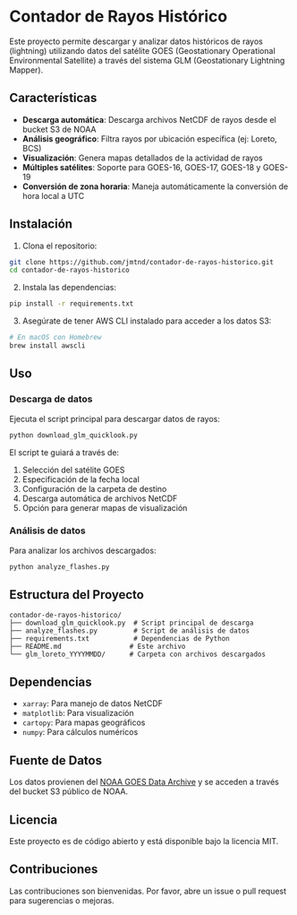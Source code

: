 # Contador de Rayos Histórico

Este proyecto permite descargar y analizar datos históricos de rayos (lightning) utilizando datos del satélite GOES (Geostationary Operational Environmental Satellite) a través del sistema GLM (Geostationary Lightning Mapper).

## Características

- **Descarga automática**: Descarga archivos NetCDF de rayos desde el bucket S3 de NOAA
- **Análisis geográfico**: Filtra rayos por ubicación específica (ej: Loreto, BCS)
- **Visualización**: Genera mapas detallados de la actividad de rayos
- **Múltiples satélites**: Soporte para GOES-16, GOES-17, GOES-18 y GOES-19
- **Conversión de zona horaria**: Maneja automáticamente la conversión de hora local a UTC

## Instalación

1. Clona el repositorio:
```bash
git clone https://github.com/jmtnd/contador-de-rayos-historico.git
cd contador-de-rayos-historico
```

2. Instala las dependencias:
```bash
pip install -r requirements.txt
```

3. Asegúrate de tener AWS CLI instalado para acceder a los datos S3:
```bash
# En macOS con Homebrew
brew install awscli
```

## Uso

### Descarga de datos

Ejecuta el script principal para descargar datos de rayos:

```bash
python download_glm_quicklook.py
```

El script te guiará a través de:
1. Selección del satélite GOES
2. Especificación de la fecha local
3. Configuración de la carpeta de destino
4. Descarga automática de archivos NetCDF
5. Opción para generar mapas de visualización

### Análisis de datos

Para analizar los archivos descargados:

```bash
python analyze_flashes.py
```

## Estructura del Proyecto

```
contador-de-rayos-historico/
├── download_glm_quicklook.py  # Script principal de descarga
├── analyze_flashes.py         # Script de análisis de datos
├── requirements.txt           # Dependencias de Python
├── README.md                 # Este archivo
└── glm_loreto_YYYYMMDD/      # Carpeta con archivos descargados
```

## Dependencias

- `xarray`: Para manejo de datos NetCDF
- `matplotlib`: Para visualización
- `cartopy`: Para mapas geográficos
- `numpy`: Para cálculos numéricos

## Fuente de Datos

Los datos provienen del [NOAA GOES Data Archive](https://www.ncei.noaa.gov/products/goes-r-terrestrial-weather-keys-products) y se acceden a través del bucket S3 público de NOAA.

## Licencia

Este proyecto es de código abierto y está disponible bajo la licencia MIT.

## Contribuciones

Las contribuciones son bienvenidas. Por favor, abre un issue o pull request para sugerencias o mejoras. 